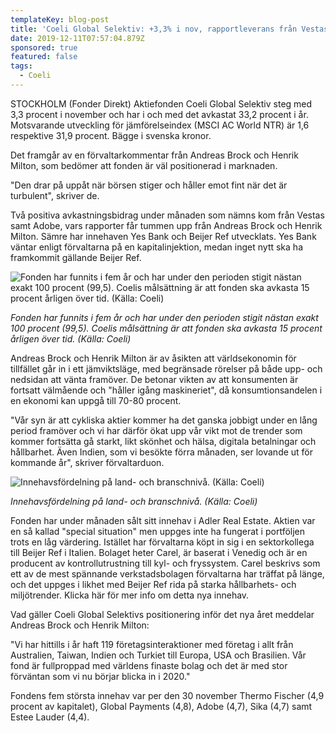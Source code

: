 ```yaml
---
templateKey: blog-post
title: 'Coeli Global Selektiv: +3,3% i nov, rapportleverans från Vestas och Adobe'
date: 2019-12-11T07:57:04.879Z
sponsored: true
featured: false
tags:
  - Coeli
---
```

STOCKHOLM (Fonder Direkt) Aktiefonden Coeli Global Selektiv steg med 3,3 procent i november och har i och med det avkastat 33,2 procent i år. Motsvarande utveckling för jämförelseindex (MSCI AC World NTR) är 1,6 respektive 31,9 procent. Bägge i svenska kronor.



Det framgår av en förvaltarkommentar från Andreas Brock och Henrik Milton, som bedömer att fonden är väl positionerad i marknaden.



"Den drar på uppåt när börsen stiger och håller emot fint när det är turbulent", skriver de.



Två positiva avkastningsbidrag under månaden som nämns kom från Vestas samt Adobe, vars rapporter får tummen upp från Andreas Brock och Henrik Milton. Sämre har innehaven Yes Bank och Beijer Ref utvecklats. Yes Bank väntar enligt förvaltarna på en kapitalinjektion, medan inget nytt ska ha framkommit gällande Beijer Ref.

![Fonden har funnits i fem år och har under den perioden stigit nästan exakt 100 procent (99,5). Coelis målsättning är att fonden ska avkasta 15 procent årligen över tid. (Källa: Coeli)](/img/selektiv.png "Fonden har funnits i fem år och har under den perioden stigit nästan exakt 100 procent (99,5). Coelis målsättning är att fonden ska avkasta 15 procent årligen över tid. (Källa: Coeli)")

_Fonden har funnits i fem år och har under den perioden stigit nästan exakt 100 procent (99,5). Coelis målsättning är att fonden ska avkasta 15 procent årligen över tid. (Källa: Coeli)_

Andreas Brock och Henrik Milton är av åsikten att världsekonomin för tillfället går in i ett jämviktsläge, med begränsade rörelser på både upp- och nedsidan att vänta framöver. De betonar vikten av att konsumenten är fortsatt välmående och "håller igång maskineriet", då konsumtionsandelen i en ekonomi kan uppgå till 70-80 procent.



"Vår syn är att cykliska aktier kommer ha det ganska jobbigt under en lång period framöver och vi har därför ökat upp vår vikt mot de trender som kommer fortsätta gå starkt, likt skönhet och hälsa, digitala betalningar och hållbarhet. Även Indien, som vi besökte förra månaden, ser lovande ut för kommande år", skriver förvaltarduon.



![Innehavsfördelning på land- och branschnivå. (Källa: Coeli)](/img/selektiv2.png "Innehavsfördelning på land- och branschnivå. (Källa: Coeli)")

_Innehavsfördelning på land- och branschnivå. (Källa: Coeli)_



Fonden har under månaden sålt sitt innehav i Adler Real Estate. Aktien var en så kallad "special situation" men uppges inte ha fungerat i portföljen trots en låg värdering. Istället har förvaltarna köpt in sig i en sektorkollega till Beijer Ref i Italien. Bolaget heter Carel, är baserat i Venedig och är en producent av kontrollutrustning till kyl- och fryssystem. Carel beskrivs som ett av de mest spännande verkstadsbolagen förvaltarna har träffat på länge, och det uppges i likhet med Beijer Ref rida på starka hållbarhets- och miljötrender. Klicka här för mer info om detta nya innehav.



Vad gäller Coeli Global Selektivs positionering inför det nya året meddelar Andreas Brock och Henrik Milton:



"Vi har hittills i år haft 119 företagsinteraktioner med företag i allt från Australien, Taiwan, Indien och Turkiet till Europa, USA och Brasilien. Vår fond är fullproppad med världens finaste bolag och det är med stor förväntan som vi nu börjar blicka in i 2020."



Fondens fem största innehav var per den 30 november Thermo Fischer (4,9 procent av kapitalet), Global Payments (4,8), Adobe (4,7), Sika (4,7) samt Estee Lauder (4,4).
